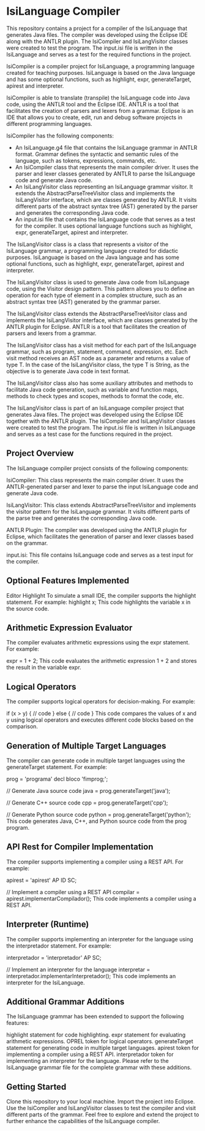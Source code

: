 # IsiLanguage Compiler

This repository contains a project for a compiler of the IsiLanguage that generates Java files. The compiler was developed using the Eclipse IDE along with the ANTLR plugin. The IsiCompiler and IsiLangVisitor classes were created to test the program. The input.isi file is written in the IsiLanguage and serves as a test for the required functions in the project.

IsiCompiler is a compiler project for IsiLanguage, a programming language created for teaching purposes. IsiLanguage is based on the Java language and has some optional functions, such as highlight, expr, generateTarget, apirest and interpreter.

IsiCompiler is able to translate (transpile) the IsiLanguage code into Java code, using the ANTLR tool and the Eclipse IDE. ANTLR is a tool that facilitates the creation of parsers and lexers from a grammar. Eclipse is an IDE that allows you to create, edit, run and debug software projects in different programming languages.

IsiCompiler has the following components:

- An IsiLanguage.g4 file that contains the IsiLanguage grammar in ANTLR format. Grammar defines the syntactic and semantic rules of the language, such as tokens, expressions, commands, etc.
- An IsiCompiler class that represents the main compiler driver. It uses the parser and lexer classes generated by ANTLR to parse the IsiLanguage code and generate Java code.
- An IsiLangVisitor class representing an IsiLanguage grammar visitor. It extends the AbstractParseTreeVisitor class and implements the IsiLangVisitor<T> interface, which are classes generated by ANTLR. It visits different parts of the abstract syntax tree (AST) generated by the parser and generates the corresponding Java code.
- An input.isi file that contains the IsiLanguage code that serves as a test for the compiler. It uses optional language functions such as highlight, expr, generateTarget, apirest and interpreter.

The IsiLangVisitor class is a class that represents a visitor of the IsiLanguage grammar, a programming language created for didactic purposes. IsiLanguage is based on the Java language and has some optional functions, such as highlight, expr, generateTarget, apirest and interpreter.

The IsiLangVisitor class is used to generate Java code from IsiLanguage code, using the Visitor design pattern. This pattern allows you to define an operation for each type of element in a complex structure, such as an abstract syntax tree (AST) generated by the grammar parser.

The IsiLangVisitor class extends the AbstractParseTreeVisitor class and implements the IsiLangVisitor<T> interface, which are classes generated by the ANTLR plugin for Eclipse. ANTLR is a tool that facilitates the creation of parsers and lexers from a grammar.

The IsiLangVisitor class has a visit method for each part of the IsiLanguage grammar, such as program, statement, command, expression, etc. Each visit method receives an AST node as a parameter and returns a value of type T. In the case of the IsiLangVisitor class, the type T is String, as the objective is to generate Java code in text format.

The IsiLangVisitor class also has some auxiliary attributes and methods to facilitate Java code generation, such as variable and function maps, methods to check types and scopes, methods to format the code, etc.

The IsiLangVisitor class is part of an IsiLanguage compiler project that generates Java files. The project was developed using the Eclipse IDE together with the ANTLR plugin. The IsiCompiler and IsiLangVisitor classes were created to test the program. The input.isi file is written in IsiLanguage and serves as a test case for the functions required in the project.

## Project Overview
The IsiLanguage compiler project consists of the following components:

IsiCompiler: This class represents the main compiler driver. It uses the ANTLR-generated parser and lexer to parse the input IsiLanguage code and generate Java code.

IsiLangVisitor: This class extends AbstractParseTreeVisitor and implements the visitor pattern for the IsiLanguage grammar. It visits different parts of the parse tree and generates the corresponding Java code.

ANTLR Plugin: The compiler was developed using the ANTLR plugin for Eclipse, which facilitates the generation of parser and lexer classes based on the grammar.

input.isi: This file contains IsiLanguage code and serves as a test input for the compiler.

## Optional Features Implemented
Editor Highlight
To simulate a small IDE, the compiler supports the highlight statement. For example:
highlight x;
This code highlights the variable x in the source code.
## Arithmetic Expression Evaluator
The compiler evaluates arithmetic expressions using the expr statement. For example:

expr = 1 + 2;
This code evaluates the arithmetic expression 1 + 2 and stores the result in the variable expr.

## Logical Operators
The compiler supports logical operators for decision-making. For example:

if (x > y) {
    // code
} else {
    // code
}
This code compares the values of x and y using logical operators and executes different code blocks based on the comparison.

## Generation of Multiple Target Languages
The compiler can generate code in multiple target languages using the generateTarget statement. For example:

prog = 'programa' decl bloco 'fimprog;';

// Generate Java source code
java = prog.generateTarget('java');

// Generate C++ source code
cpp = prog.generateTarget('cpp');

// Generate Python source code
python = prog.generateTarget('python');
This code generates Java, C++, and Python source code from the prog program.

## API Rest for Compiler Implementation
The compiler supports implementing a compiler using a REST API. For example:

apirest = 'apirest' AP ID SC;

// Implement a compiler using a REST API
compilar = apirest.implementarCompilador();
This code implements a compiler using a REST API.

## Interpreter (Runtime)
The compiler supports implementing an interpreter for the language using the interpretador statement. For example:

interpretador = 'interpretador' AP SC;

// Implement an interpreter for the language
interpretar = interpretador.implementarInterpretador();
This code implements an interpreter for the IsiLanguage.

## Additional Grammar Additions
The IsiLanguage grammar has been extended to support the following features:

highlight statement for code highlighting.
expr statement for evaluating arithmetic expressions.
OPREL token for logical operators.
generateTarget statement for generating code in multiple target languages.
apirest token for implementing a compiler using a REST API.
interpretador token for implementing an interpreter for the language.
Please refer to the IsiLanguage grammar file for the complete grammar with these additions.

## Getting Started
Clone this repository to your local machine.
Import the project into Eclipse.
Use the IsiCompiler and IsiLangVisitor classes to test the compiler and visit different parts of the grammar.
Feel free to explore and extend the project to further enhance the capabilities of the IsiLanguage compiler.

